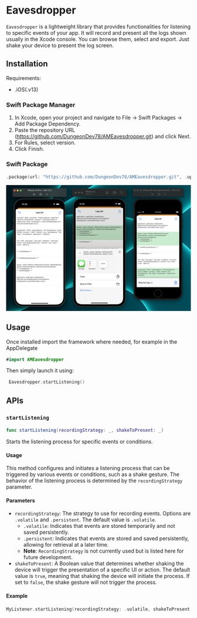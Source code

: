 # Eavesdropper


`Eavesdropper` is a lightweight library that provides functionalities for listening to specific events of your app. It will record and present all the logs shown usually in the Xcode console. You can browse them, select and export. Just shake your device to present the log screen.

## Installation
Requirements:
 - .iOS(.v13)

### Swift Package Manager 
1. In Xcode, open your project and navigate to File → Swift Packages → Add Package Dependency.
2. Paste the repository URL (https://github.com/DungeonDev78/AMEavesdropper.git) and click Next.
3. For Rules, select version.
4. Click Finish.

### Swift Package
```swift
.package(url: "https://github.com/DungeonDev78/AMEavesdropper.git", .upToNextMajor(from: "0.9.0"))
```

![Example](https://github.com/DungeonDev78/AMEavesdropper/blob/main/IMG/img001.jpeg?raw=true)

## Usage

Once installed import the framework where needed, for example in the AppDelegate
```swift
#import AMEavesdropper
```
Then simply launch it using:
```swift
 Eavesdropper.startListening()
```

## APIs

### `startListening`

```swift
func startListening(recordingStrategy: _, shakeToPresent: _)
```
Starts the listening process for specific events or conditions.

#### Usage

This method configures and initiates a listening process that can be triggered by various events or conditions, such as a shake gesture. The behavior of the listening process is determined by the `recordingStrategy` parameter.

#### Parameters

- `recordingStrategy`: The strategy to use for recording events. Options are `.volatile` and `.persistent`. The default value is `.volatile`.
  - `.volatile`: Indicates that events are stored temporarily and not saved persistently.
  - `.persistent`: Indicates that events are stored and saved persistently, allowing for retrieval at a later time.
  - **Note**: `RecordingStrategy` is not currently used but is listed here for future development.
- `shakeToPresent`: A Boolean value that determines whether shaking the device will trigger the presentation of a specific UI or action. The default value is `true`, meaning that shaking the device will initiate the process. If set to `false`, the shake gesture will not trigger the process.

#### Example

```swift
MyListener.startListening(recordingStrategy: .volatile, shakeToPresent: false)
